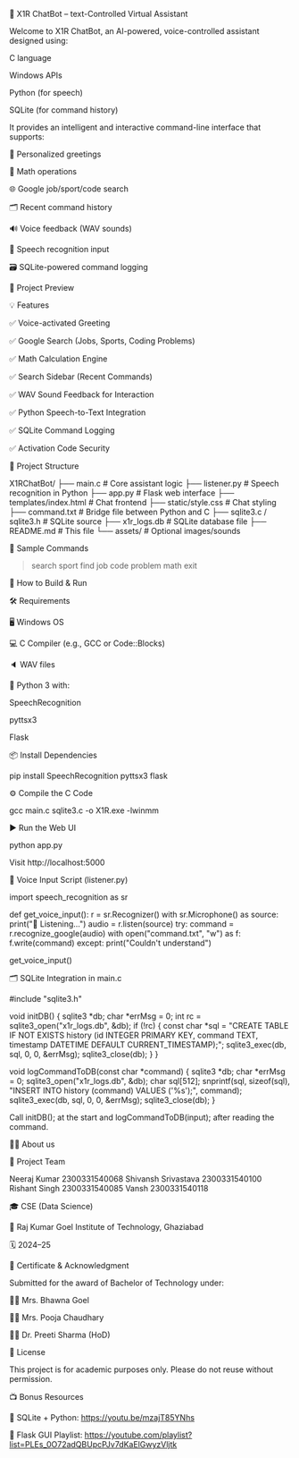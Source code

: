 🤖 X1R ChatBot – text-Controlled Virtual Assistant


Welcome to X1R ChatBot, an AI-powered, voice-controlled assistant designed using:




C language




Windows APIs




Python (for speech)




SQLite (for command history)




It provides an intelligent and interactive command-line interface that supports:




🎯 Personalized greetings




🧠 Math operations




🌐 Google job/sport/code search




🗂️ Recent command history




🔊 Voice feedback (WAV sounds)




🎤 Speech recognition input




🗃️ SQLite-powered command logging





📸 Project Preview






💡 Features




✅ Voice-activated Greeting




✅ Google Search (Jobs, Sports, Coding Problems)




✅ Math Calculation Engine




✅ Search Sidebar (Recent Commands)




✅ WAV Sound Feedback for Interaction




✅ Python Speech-to-Text Integration




✅ SQLite Command Logging




✅ Activation Code Security





📂 Project Structure


X1RChatBot/
├── main.c                  # Core assistant logic
├── listener.py             # Speech recognition in Python
├── app.py                  # Flask web interface
├── templates/index.html    # Chat frontend
├── static/style.css        # Chat styling
├── command.txt             # Bridge file between Python and C
├── sqlite3.c / sqlite3.h   # SQLite source
├── x1r_logs.db             # SQLite database file
├── README.md               # This file
└── assets/                 # Optional images/sounds




🧪 Sample Commands


> search sport
> find job
> code problem
> math
> exit




🔧 How to Build & Run


🛠️ Requirements




🖥️ Windows OS




💻 C Compiler (e.g., GCC or Code::Blocks)




🔈 WAV files




🔐 Python 3 with:




SpeechRecognition




pyttsx3




Flask






📦 Install Dependencies


pip install SpeechRecognition pyttsx3 flask



⚙️ Compile the C Code


gcc main.c sqlite3.c -o X1R.exe -lwinmm



▶️ Run the Web UI


python app.py



Visit http://localhost:5000



🧠 Voice Input Script (listener.py)


import speech_recognition as sr

def get_voice_input():
    r = sr.Recognizer()
    with sr.Microphone() as source:
        print("🎤 Listening...")
        audio = r.listen(source)
    try:
        command = r.recognize_google(audio)
        with open("command.txt", "w") as f:
            f.write(command)
    except:
        print("Couldn't understand")

get_voice_input()




🗂️ SQLite Integration in main.c


#include "sqlite3.h"

void initDB() {
    sqlite3 *db;
    char *errMsg = 0;
    int rc = sqlite3_open("x1r_logs.db", &db);
    if (!rc) {
        const char *sql = "CREATE TABLE IF NOT EXISTS history (id INTEGER PRIMARY KEY, command TEXT, timestamp DATETIME DEFAULT CURRENT_TIMESTAMP);";
        sqlite3_exec(db, sql, 0, 0, &errMsg);
        sqlite3_close(db);
    }
}

void logCommandToDB(const char *command) {
    sqlite3 *db;
    char *errMsg = 0;
    sqlite3_open("x1r_logs.db", &db);
    char sql[512];
    snprintf(sql, sizeof(sql), "INSERT INTO history (command) VALUES ('%s');", command);
    sqlite3_exec(db, sql, 0, 0, &errMsg);
    sqlite3_close(db);
}



Call initDB(); at the start and logCommandToDB(input); after reading the command.



👨‍💻 About us


👥 Project Team


Neeraj Kumar            2300331540068
Shivansh Srivastava     2300331540100
Rishant Singh           2300331540085
Vansh                   2300331540118



🎓 CSE (Data Science)

🏫 Raj Kumar Goel Institute of Technology, Ghaziabad

🗓️ 2024–25



📃 Certificate & Acknowledgment


Submitted for the award of Bachelor of Technology under:




👩‍🏫 Mrs. Bhawna Goel




👩‍🏫 Mrs. Pooja Chaudhary




👨‍🏫 Dr. Preeti Sharma (HoD)





📜 License


This project is for academic purposes only. Please do not reuse without permission.



📺 Bonus Resources




🧠 SQLite + Python: https://youtu.be/mzajT85YNhs




🎨 Flask GUI Playlist: https://youtube.com/playlist?list=PLEs_0O72adQBUpcPJv7dKaElGwyzVljtk


